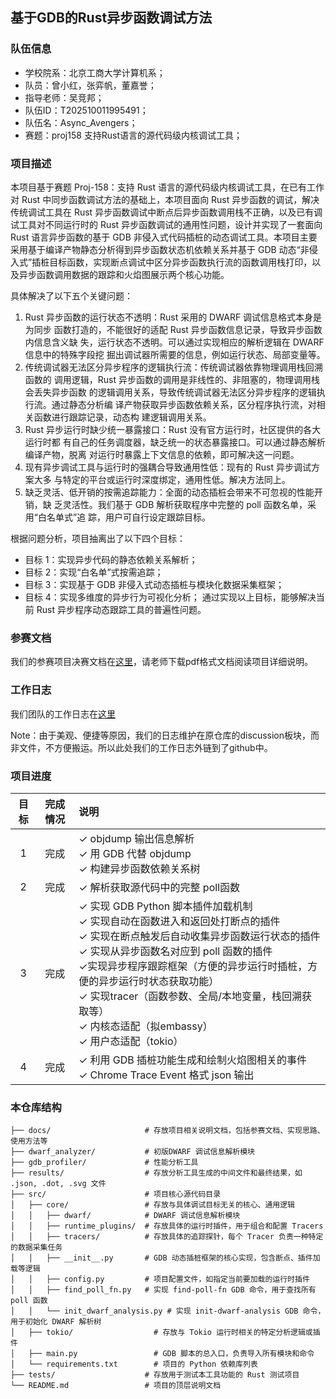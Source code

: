 ## 基于GDB的Rust异步函数调试方法

### 队伍信息

- 学校院系：北京工商大学计算机系；
- 队员：曾小红，张弈帆，董嘉誉；
- 指导老师：吴竞邦；
- 队伍ID：T202510011995491；
- 队伍名：Async_Avengers；
- 赛题：proj158 支持Rust语言的源代码级内核调试工具；

### 项目描述

本项目基于赛题 Proj-158：支持 Rust 语言的源代码级内核调试工具，在已有工作对 Rust 中同步函数调试方法的基础上，本项目面向 Rust 异步函数的调试，解决传统调试工具在 Rust 异步函数调试中断点后异步函数调用栈不正确，以及已有调试工具对不同运行时的 Rust 异步函数调试的通用性问题，设计并实现了一套面向 Rust 语言异步函数的基于 GDB 非侵入式代码插桩的动态调试工具。本项目主要采用基于编译产物静态分析得到异步函数状态机依赖关系并基于 GDB 动态“非侵入式”插桩目标函数，实现断点调试中区分异步函数执行流的函数调用栈打印，以及异步函数调用数据的跟踪和火焰图展示两个核心功能。

具体解决了以下五个关键问题：
1. Rust 异步函数的运行状态不透明：Rust 采用的 DWARF 调试信息格式本身是为同步
函数打造的，不能很好的适配 Rust 异步函数信息记录，导致异步函数内信息含义缺
失，运行状态不透明。可以通过实现相应的解析逻辑在 DWARF 信息中的特殊字段挖
掘出调试器所需要的信息，例如运行状态、局部变量等。
2. 传统调试器无法区分异步程序的逻辑执行流：传统调试器依靠物理调用栈回溯函数的
调用逻辑，Rust 异步函数的调用是非线性的、非阻塞的，物理调用栈会丢失异步函数
的逻辑调用关系，导致传统调试器无法区分异步程序的逻辑执行流。通过静态分析编
译产物获取异步函数依赖关系，区分程序执行流，对相关函数进行跟踪记录，动态构
建逻辑调用关系。
3. Rust 异步运行时缺少统一暴露接口：Rust 没有官方运行时，社区提供的各大运行时都
有自己的任务调度器，缺乏统一的状态暴露接口。可以通过静态解析编译产物，脱离
对运行时暴露上下文信息的依赖，即可解决这一问题。
4. 现有异步调试工具与运行时的强耦合导致通用性低：现有的 Rust 异步调试方案大多
与特定的平台或运行时深度绑定，通用性低。解决方法同上。
5. 缺乏灵活、低开销的按需追踪能力：全面的动态插桩会带来不可忽视的性能开销，缺
乏灵活性。我们基于 GDB 解析获取程序中完整的 poll 函数名单，采用“白名单式”追
踪，用户可自行设定跟踪目标。

根据问题分析，项目抽离出了以下四个目标：
- 目标 1：实现异步代码的静态依赖关系解析；
- 目标 2：实现“白名单”式按需追踪；
- 目标 3：实现基于 GDB 非侵入式动态插桩与模块化数据采集框架；
- 目标 4：实现多维度的异步行为可视化分析；
通过实现以上目标，能够解决当前 Rust 异步程序动态跟踪工具的普遍性问题。

### 参赛文档
我们的参赛项目决赛文档在[这里](https://gitlab.eduxiji.net/T202510011995491/project2721707-300492/-/blob/master/docs/Proj158_%E6%94%AF%E6%8C%81Rust%E8%AF%AD%E8%A8%80%E7%9A%84%E6%BA%90%E4%BB%A3%E7%A0%81%E7%BA%A7%E5%86%85%E6%A0%B8%E8%B0%83%E8%AF%95%E5%B7%A5%E5%85%B7%E5%86%B3%E8%B5%9B%E6%96%87%E6%A1%A3.pdf)，请老师下载pdf格式文档阅读项目详细说明。

### 工作日志

我们团队的工作日志在[这里](https://github.com/Irissssaa/code-debug_Asynchronous-trace/discussions)

Note：由于美观、便捷等原因，我们的日志维护在原仓库的discussion板块，而非文件，不方便搬运。所以此处我们的工作日志外链到了github中。

### 项目进度

| 目标 | 完成情况 | 说明                                                         |
| :--: | :------: | :----------------------------------------------------------- |
|  1   |   完成   | ✓ objdump 输出信息解析<br />✓ 用 GDB 代替 objdump<br /> ✓ 构建异步函数依赖关系树<br /> |
|  2   | 完成 | ✓ 解析获取源代码中的完整 poll函数 |
|  3   |  完成  | ✓ 实现 GDB Python 脚本插件加载机制<br />✓ 实现自动在函数进入和返回处打断点的插件<br />✓ 实现在断点触发后自动收集异步函数运行状态的插件<br />✓ 实现从异步函数名对应到 poll 函数的插件 <br /> ✓实现异步程序跟踪框架（方便的异步运行时插桩，方便的异步运行时状态获取功能）<br />✓ 实现tracer（函数参数、全局/本地变量，栈回溯获取等）<br /> ✓ 内核态适配（拟embassy）<br /> ✓ 用户态适配（tokio） |
|  4   |   完成   | ✓ 利用 GDB 插桩功能生成和绘制火焰图相关的事件<br />✓ Chrome Trace Event 格式 json 输出 |

### 本仓库结构

```
├── docs/                     # 存放项目相关说明文档，包括参赛文档、实现思路、使用方法等
├── dwarf_analyzer/           # 初版DWARF 调试信息解析模块
├── gdb_profiler/             # 性能分析工具
├── results/                  # 存放分析工具生成的中间文件和最终结果，如 .json, .dot, .svg 文件
├── src/                      # 项目核心源代码目录
│   ├── core/                 # 存放与具体调试目标无关的核心、通用逻辑
│   │   ├── dwarf/            # DWARF 调试信息解析模块
│   │   ├── runtime_plugins/  # 存放具体的运行时插件，用于组合和配置 Tracers
│   │   ├── tracers/          # 存放具体的追踪探针，每个 Tracer 负责一种特定的数据采集任务
│   │   ├── __init__.py       # GDB 动态插桩框架的核心实现，包含断点、插件加载等逻辑
│   │   ├── config.py         # 项目配置文件，如指定当前要加载的运行时插件
│   │   ├── find_poll_fn.py   # 实现 find-poll-fn GDB 命令，用于查找所有 poll 函数
│   │   └── init_dwarf_analysis.py # 实现 init-dwarf-analysis GDB 命令，用于初始化 DWARF 解析树
│   ├── tokio/                  # 存放与 Tokio 运行时相关的特定分析逻辑或插件
│   ├── main.py                 # GDB 脚本的总入口，负责导入所有模块和命令
│   └── requirements.txt        # 项目的 Python 依赖库列表
├── tests/                    # 存放用于测试本工具功能的 Rust 测试项目
└── README.md                 # 项目的顶层说明文档

```
